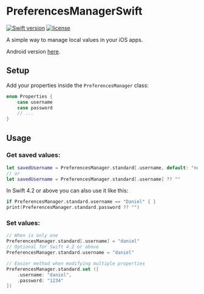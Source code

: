 # PreferencesManagerSwift

[![Swift version](https://img.shields.io/badge/Swift-4-orange.svg)](https://kotlinlang.org/)
[![license](https://img.shields.io/badge/license-MIT-blue.svg)](https://github.com/illescasDaniel/PreferencesManagerSwift/blob/master/LICENSE)

A simple way to manage local values in your iOS apps.

Android version [here](https://github.com/illescasDaniel/PreferencesManagerKT). 

Setup
-----

Add your properties inside the `PreferencesManager` class:
```swift
enum Properties {
    case username
    case password
    // ...
}
```
Usage
-----

### Get saved values:

```swift
let savedUsername = PreferencesManager.standard[.username, default: "none"]
// or
let savedUsername = PreferencesManager.standard[.username] ?? ""
```

In Swift 4.2 or above you can also use it like this:

```swift
if PreferencesManager.standard.username == "Daniel" { }
print(PreferencesManager.standard.password ?? "")
```

### **Set** values:

```swift
// When is only one
PreferencesManager.standard[.username] = "daniel"
// Optional for Swift 4.2 or above
PreferencesManager.standard.username = "daniel"

// Easier method when modifying multiple properties
PreferencesManager.standard.set ([
    .username: "daniel",
    .password: "1234"
])
```